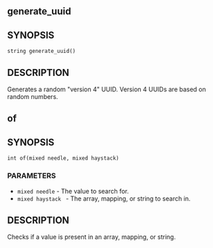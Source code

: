## generate_uuid

## SYNOPSIS

    string generate_uuid()

## DESCRIPTION

Generates a random "version 4" UUID. Version 4 UUIDs are based
on random numbers.

## of

## SYNOPSIS

    int of(mixed needle, mixed haystack)

### PARAMETERS

* `mixed needle` - The value to search for.
* `mixed haystack ` - The array, mapping, or string to search in.

## DESCRIPTION

Checks if a value is present in an array, mapping, or string.

